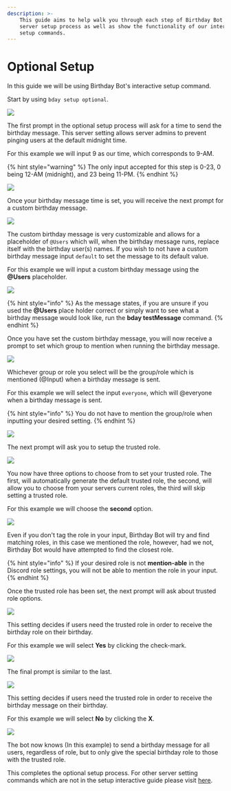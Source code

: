 ```yaml
---
description: >-
    This guide aims to help walk you through each step of Birthday Bot's optional
    server setup process as well as show the functionality of our interactive
    setup commands.
---
```


# Optional Setup

In this guide we will be using Birthday Bot's interactive setup command.

Start by using `bday setup optional`.

![](https://i.imgur.com/upglSWT.png)

The first prompt in the optional setup process will ask for a time to send the birthday message. This server setting allows server admins to prevent pinging users at the default midnight time.

For this example we will input 9 as our time, which corresponds to 9-AM.

{% hint style="warning" %}
The only input accepted for this step is 0-23, 0 being 12-AM \(midnight\), and 23 being 11-PM.
{% endhint %}

![](https://i.imgur.com/cprwqh0.png)

Once your birthday message time is set, you will receive the next prompt for a custom birthday message.

![](https://i.imgur.com/XzKmkB9.png)

The custom birthday message is very customizable and allows for a placeholder of `@Users` which will, when the birthday message runs, replace itself with the birthday user\(s\) names. If you wish to not have a custom birthday message input `default` to set the message to its default value.

For this example we will input a custom birthday message using the **@Users** placeholder.

![](https://i.imgur.com/SAiLDer.png)

{% hint style="info" %}
As the message states, if you are unsure if you used the **@Users** place holder correct or simply want to see what a birthday message would look like, run the **bday testMessage** command.
{% endhint %}

Once you have set the custom birthday message, you will now receive a prompt to set which group to mention when running the birthday message.

![](https://i.imgur.com/7gqJXss.png)

Whichever group or role you select will be the group/role which is mentioned \(@Input\) when a birthday message is sent.

For this example we will select the input `everyone`, which will @everyone when a birthday message is sent.

{% hint style="info" %}
You do not have to mention the group/role when inputting your desired setting.
{% endhint %}

![](https://i.imgur.com/Kpfvfnt.png)

The next prompt will ask you to setup the trusted role.

![](https://i.imgur.com/7BeIKYb.png)

You now have three options to choose from to set your trusted role. The first, will automatically generate the default trusted role, the second, will allow you to choose from your servers current roles, the third will skip setting a trusted role.

For this example we will choose the **second** option.

![](https://i.imgur.com/JROtyJ1.png)

Even if you don't tag the role in your input, Birthday Bot will try and find matching roles, in this case we mentioned the role, however, had we not, Birthday Bot would have attempted to find the closest role.

{% hint style="info" %}
If your desired role is not **mention-able** in the Discord role settings, you will not be able to mention the role in your input.
{% endhint %}

Once the trusted role has been set, the next prompt will ask about trusted role options.

![](https://i.imgur.com/utDudaa.png)

This setting decides if users need the trusted role in order to receive the birthday role on their birthday.

For this example we will select **Yes** by clicking the check-mark.

![](https://i.imgur.com/7CnjuGk.png)

The final prompt is similar to the last.

![](https://i.imgur.com/5Q7Hdpf.png)

This setting decides if users need the trusted role in order to receive the birthday message on their birthday.

For this example we will select **No** by clicking the **X**.

![](https://i.imgur.com/YnPZFEK.png)

The bot now knows \(In this example\) to send a birthday message for all users, regardless of role, but to only give the special birthday role to those with the trusted role.

This completes the optional setup process. For other server setting commands which are not in the setup interactive guide please visit [here](../commands.md#server-configuration-admins-only).
